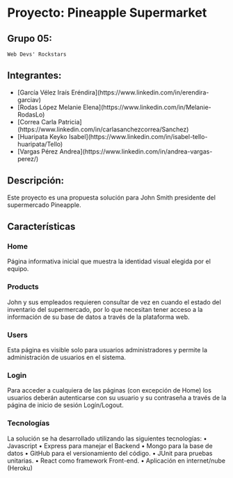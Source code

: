 # Proyecto: Pineapple Supermarket

## Grupo 05:
    
    Web Devs' Rockstars

## Integrantes:

<ul>
  <li> [García Vélez Iraís Eréndira](https://www.linkedin.com/in/erendira-garciav)</li>
  <li>[Rodas López Melanie Elena](https://www.linkedin.com/in/Melanie-RodasLo)</li>
  <li>[Correa Carla Patricia](https://www.linkedin.com/in/carlasanchezcorrea/Sanchez)</li>
  <li>[Huaripata Keyko Isabel](https://www.linkedin.com/in/isabel-tello-huaripata/Tello)</li>
  <li>[Vargas Pérez Andrea](https://www.linkedin.com/in/andrea-vargas-perez/)</li>
</ul>

## Descripción:
    
Este proyecto es una propuesta solución para John Smith presidente del supermercado Pineapple.

## Características

### Home

Página informativa inicial que muestra la identidad visual elegida por el equipo. 

### Products

John y sus empleados requieren consultar de vez en cuando el estado del inventario del supermercado, por lo que necesitan tener acceso a la información de su base de datos a través de la plataforma web. 

### Users

Esta página es visible solo para usuarios administradores y permite la administración de usuarios en el sistema. 

### Login 

 Para acceder a cualquiera de las páginas (con excepción de Home) los usuarios deberán autenticarse con su usuario y su contraseña a través de la página de inicio de sesión Logín/Logout.

### Tecnologías

La solución se ha desarrollado utilizando las siguientes tecnologías:
•	Javascript
•	Express para manejar el Backend 
•	Mongo para la base de datos 
•	GitHub para el versionamiento del código.
•	JUnit para pruebas unitarias.
•	React como framework Front-end.
•	Aplicación en internet/nube (Heroku)








